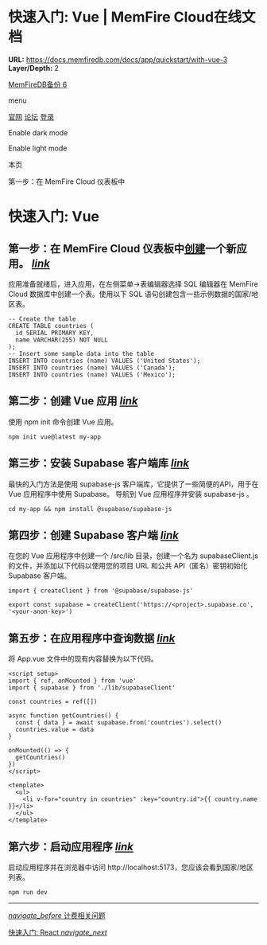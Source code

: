 # 快速入门: Vue | MemFire Cloud在线文档

**URL:** https://docs.memfiredb.com/docs/app/quickstart/with-vue-3
**Layer/Depth:** 2

[MemFireDB备份 6](/)

menu

[官网](https://memfiredb.com/)
[论坛](https://community.memfiredb.com/)
[登录](https://cloud.memfiredb.com/auth/login)

Enable dark mode

Enable light mode

本页

第一步：在 MemFire Cloud 仪表板中

# 快速入门: Vue

## 第一步：在 MemFire Cloud 仪表板中[创建](https://cloud.memfiredb.com/project)一个新应用。 [*link*](#%e7%ac%ac%e4%b8%80%e6%ad%a5%e5%9c%a8-memfire-cloud-%e4%bb%aa%e8%a1%a8%e6%9d%bf%e4%b8%ad%e5%88%9b%e5%bb%bahttpscloudmemfiredbcomproject%e4%b8%80%e4%b8%aa%e6%96%b0%e5%ba%94%e7%94%a8)

应用准备就绪后，进入应用，在左侧菜单->表编辑器选择 SQL 编辑器在 MemFire Cloud 数据库中创建一个表。使用以下 SQL 语句创建包含一些示例数据的国家/地区表。

```
-- Create the table
CREATE TABLE countries (
  id SERIAL PRIMARY KEY,
  name VARCHAR(255) NOT NULL
);
-- Insert some sample data into the table
INSERT INTO countries (name) VALUES ('United States');
INSERT INTO countries (name) VALUES ('Canada');
INSERT INTO countries (name) VALUES ('Mexico');
```

## 第二步：创建 Vue 应用 [*link*](#%e7%ac%ac%e4%ba%8c%e6%ad%a5%e5%88%9b%e5%bb%ba-vue-%e5%ba%94%e7%94%a8)

使用 npm init 命令创建 Vue 应用。

```
npm init vue@latest my-app
```

## 第三步：安装 Supabase 客户端库 [*link*](#%e7%ac%ac%e4%b8%89%e6%ad%a5%e5%ae%89%e8%a3%85-supabase-%e5%ae%a2%e6%88%b7%e7%ab%af%e5%ba%93)

最快的入门方法是使用 supabase-js 客户端库，它提供了一些简便的API，用于在 Vue 应用程序中使用 Supabase。
导航到 Vue 应用程序并安装 supabase-js 。

```
cd my-app && npm install @supabase/supabase-js
```

## 第四步：创建 Supabase 客户端 [*link*](#%e7%ac%ac%e5%9b%9b%e6%ad%a5%e5%88%9b%e5%bb%ba-supabase-%e5%ae%a2%e6%88%b7%e7%ab%af)

在您的 Vue 应用程序中创建一个 /src/lib 目录，创建一个名为 supabaseClient.js 的文件，并添加以下代码以使用您的项目 URL 和公共 API（匿名）密钥初始化 Supabase 客户端。

```
import { createClient } from '@supabase/supabase-js'

export const supabase = createClient('https://<project>.supabase.co', '<your-anon-key>')
```

## 第五步：在应用程序中查询数据 [*link*](#%e7%ac%ac%e4%ba%94%e6%ad%a5%e5%9c%a8%e5%ba%94%e7%94%a8%e7%a8%8b%e5%ba%8f%e4%b8%ad%e6%9f%a5%e8%af%a2%e6%95%b0%e6%8d%ae)

将 App.vue 文件中的现有内容替换为以下代码。

```
<script setup>
import { ref, onMounted } from 'vue'
import { supabase } from './lib/supabaseClient'

const countries = ref([])

async function getCountries() {
  const { data } = await supabase.from('countries').select()
  countries.value = data
}

onMounted(() => {
  getCountries()
})
</script>

<template>
  <ul>
    <li v-for="country in countries" :key="country.id">{{ country.name }}</li>
  </ul>
</template>
```

## 第六步：启动应用程序 [*link*](#%e7%ac%ac%e5%85%ad%e6%ad%a5%e5%90%af%e5%8a%a8%e5%ba%94%e7%94%a8%e7%a8%8b%e5%ba%8f)

启动应用程序并在浏览器中访问 http://localhost:5173，您应该会看到国家/地区列表。

```
npm run dev
```

---

[*navigate\_before* 计费相关问题](/docs/app/purchase/qa/)

[快速入门: React *navigate\_next*](/docs/app/quickstart/with-react/)